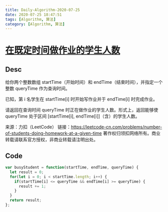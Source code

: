 ```yaml
---
title: Daily-Algorithm-2020-07-25
date: 2020-07-25 18:47:51
tags: [Algorithm, 算法]
category: [Algorithm, 算法]
---
```


# [在既定时间做作业的学生人数](https://leetcode-cn.com/problems/number-of-students-doing-homework-at-a-given-time/)

## Desc

给你两个整数数组 startTime（开始时间）和 endTime（结束时间），并指定一个整数 queryTime 作为查询时间。

已知，第 i 名学生在 startTime[i] 时开始写作业并于 endTime[i] 时完成作业。

请返回在查询时间 queryTime 时正在做作业的学生人数。形式上，返回能够使 queryTime 处于区间 [startTime[i], endTime[i]]（含）的学生人数。

来源：力扣（LeetCode）
链接：https://leetcode-cn.com/problems/number-of-students-doing-homework-at-a-given-time
著作权归领扣网络所有。商业转载请联系官方授权，非商业转载请注明出处。



## Code

```js
var busyStudent = function(startTime, endTime, queryTime) {
  let result = 0;
  for(let i = 0; i < startTime.length; i++) {
    if(startTime[i] <= queryTime && endTime[i] >= queryTime) {
      result += 1;
    }
  }
  return result;
};
```

